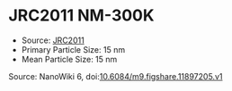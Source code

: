 <a name="material" />

# JRC2011 NM-300K
<script type="application/ld+json">
  {
    "@context": "https://schema.org/",
    "@type": "ChemicalSubstance",
    "@id": "https://egonw.github.io/nanowiki/nanowiki355.html#material",
    "http://purl.org/dc/terms/conformsTo":
      {
        "@type": "CreativeWork",
        "@id": "https://bioschemas.org/profiles/ChemicalSubstance/0.4-RELEASE/"
      },
    "identfier": "355",
    "name": "JRC2011 NM-300K",
    "url": "https://egonw.github.io/nanowiki/nanowiki355.html#material",
    "sameAs": "http://127.0.0.1/mediawiki/index.php/Special:URIResolver/JRC2011_NM-2D300K"
  }
</script>


* Source: [JRC2011](articleJRC2011.md)
* Primary Particle Size: 15 nm
* Mean Particle Size: 15 nm


Source: NanoWiki 6, doi:[10.6084/m9.figshare.11897205.v1](https://doi.org/10.6084/m9.figshare.11897205.v1)
